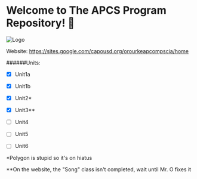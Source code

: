 # Welcome to The APCS Program Repository! :purple_heart:
![Logo](https://i.imgur.com/mZGHSXp.png)

Website: https://sites.google.com/capousd.org/orourkeapcompscia/home

######Units:

- [x] Unit1a

- [x] Unit1b

- [x] Unit2*

- [x] Unit3**

- [ ] Unit4

- [ ] Unit5

- [ ] Unit6





*Polygon is stupid so it's on hiatus

**On the website, the "Song" class isn't completed, wait until Mr. O fixes it
